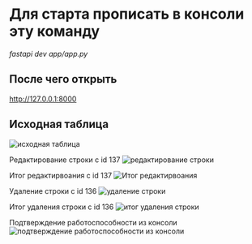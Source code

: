 # Для старта прописать в консоли эту команду
*fastapi dev app/app.py* 


## После чего открыть 
 http://127.0.0.1:8000


## Исходная таблица
![исходная таблица](https://sun9-78.userapi.com/impg/A99ukTPw8jKyINgcYhOsJfchSoWbRMuVffokmw/D-mBgXBxqew.jpg?size=1274x332&quality=96&sign=6f714a63eb9c99575f5eab6eaeee4883&type=album)

Редактирование строки c id 137
![редактирование строки](https://sun9-38.userapi.com/impg/tMBXG1MkKeXp6OIjRLHVq8gJd-AdehtCYVmmBA/oz5_iTf1w40.jpg?size=1275x681&quality=96&sign=338c41adefb52062cb2b1ce29121f581&type=album)

Итог редактирвоания c id 137
![Итог редактирвоания](https://sun9-69.userapi.com/impg/9Op4x5ioHGYGdJKj4qCEKbRYewiAp-EIndUTMw/mjbW3mgnzsQ.jpg?size=1279x373&quality=96&sign=d7e3cdf7925aaf5cb5dac920732f54e8&type=album)

Удаление строки с id 136 
![удаление строки](https://sun9-66.userapi.com/impg/LIFG4bxHEpvDbrVeDeWlnDr9Sh7IdJYQAJv75g/icYmnbh_nSs.jpg?size=1374x287&quality=96&sign=93d4b6537e041853035303b775e90a61&type=album)

Итог удаления строки с id 136 
![итог удаления строки](https://sun9-76.userapi.com/impg/yc0szx6MBDcxrVeRXosHM8-iVo97VnXTJ1hEMg/m1JPdmNxLfo.jpg?size=1268x255&quality=96&sign=daa2cea4612fc32b93bffcc844241cdd&type=album)

Подтверждение работоспособности из консоли
![подтверждение работоспособности из консоли](https://sun9-57.userapi.com/impg/7_kEeco-uor6rDBUZ0tzixaTv1rI4gEr2gDNLA/mDY5ps0mlRM.jpg?size=1828x173&quality=96&sign=c50f89dcf0ca9abfb04cdd5d821f191a&type=album)
